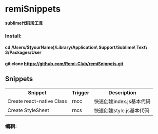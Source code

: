 # remiSnippets

**sublime代码段工具**

### Install:
#### cd /Users/$(yourName)/Library/Application\ Support/Sublime\ Text\ 3/Packages/User
#### git clone https://github.com/Remi-Club/remiSnippets.git

## Snippets

<table>
    <tr>
        <th>Snippet</th>
        <th>Trigger</th>
        <th>Description</th>
    </tr>
    <tr>
        <td>Create react-native Class</td>
        <td>rncc</td>
        <td>快速创建index.js基本代码</td>
    </tr>
    <tr>
        <td>Create StyleSheet</td>
        <td>rncs</td>
        <td>快速创建style.js基本代码</td>
    </tr>

</table>



### 编辑:
